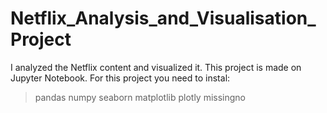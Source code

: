 # Netflix_Analysis_and_Visualisation_Project
I analyzed the Netflix content and visualized it.
This project is made on Jupyter Notebook.
For this project you need to instal:
>pandas
>numpy
>seaborn
>matplotlib
>plotly
>missingno
